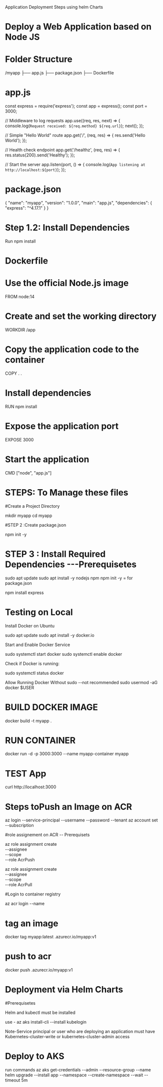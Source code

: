 Application Deployment Steps using helm Charts

# Deploy a Web Application based on Node JS 

# Folder Structure
/myapp
  ├── app.js
  ├── package.json
  ├── Dockerfile
  

# app.js

const express = require('express');
const app = express();
const port = 3000;

// Middleware to log requests
app.use((req, res, next) => {
  console.log(`Request received: ${req.method} ${req.url}`);
  next();
});

// Simple "Hello World" route
app.get('/', (req, res) => {
  res.send('Hello World');
});

// Health check endpoint
app.get('/healthz', (req, res) => {
  res.status(200).send('Healthy');
});

// Start the server
app.listen(port, () => {
  console.log(`App listening at http://localhost:${port}`);
});


# package.json

{
  "name": "myapp",
  "version": "1.0.0",
  "main": "app.js",
  "dependencies": {
    "express": "^4.17.1"
  }
}


# Step 1.2: Install Dependencies
Run 
npm install

# Dockerfile

# Use the official Node.js image
FROM node:14

# Create and set the working directory
WORKDIR /app

# Copy the application code to the container
COPY . .

# Install dependencies
RUN npm install

# Expose the application port
EXPOSE 3000

# Start the application
CMD ["node", "app.js"]


# STEPS: To Manage these files

#Create a Project Directory

mkdir myapp
cd myapp

#STEP 2 :Create package.json

npm init -y

# STEP 3 : Install Required Dependencies ---Prerequisetes

sudo apt update
sudo apt install -y nodejs npm
npm init -y =  for package.json

npm install express


# Testing on Local

Install Docker on Ubuntu

sudo apt update
sudo apt install -y docker.io

 Start and Enable Docker Service

sudo systemctl start docker
sudo systemctl enable docker

Check if Docker is running:

sudo systemctl status docker

Allow Running Docker Without sudo --not recommended
sudo usermod -aG docker $USER


# BUILD DOCKER IMAGE

docker build -t myapp .


# RUN CONTAINER

docker run -d -p 3000:3000 --name myapp-container myapp

# TEST App

curl http://localhost:3000


# Steps toPush an Image on ACR


az login --service-principal  --username <clientid>  --password <client-secret> --tenant <tenant-id>
az account set --subscription <subscription-id>

#role assignement on ACR -- Prerequisets

az role assignment create \
    --assignee <client-id> \
    --scope <acr-resource-id> \
    --role AcrPush

az role assignment create \
    --assignee <client-id> \
    --scope <acr-resource-id> \
    --role AcrPull


#Login to container registry

az acr login --name <acr-name>


# tag an image

docker tag myapp:latest <acr-name>.azurecr.io/myapp:v1

# push to acr 

docker push <acrname>.azurecr.io/myapp:v1


# Deployment via Helm Charts 

#Prerequisetes

Helm and kubectl must be installed

use - az aks install-cli --install kubelogin

Note-Service principal or user who are deploying an application must have Kubernetes-cluster-write or kubernetes-cluster-admin access

# Deploy to AKS
run commands 
az aks get-credentials --admin --resource-group <rg-name> --name <aks-cluster-name>
helm upgrade --install app <helm-path> --namespace <namespace> --create-namespace --wait --timeout 5m






